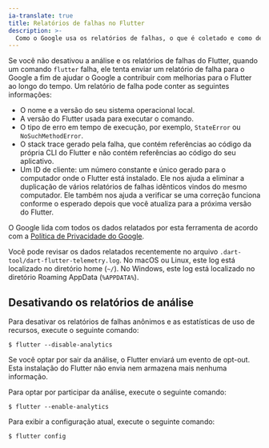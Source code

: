 ```yaml
---
ia-translate: true
title: Relatórios de falhas no Flutter
description: >-
  Como o Google usa os relatórios de falhas, o que é coletado e como desativar.
---
```


Se você não desativou a análise e os relatórios de falhas do Flutter,
quando um comando `flutter` falha,
ele tenta enviar um relatório de falha para o Google a fim de
ajudar o Google a contribuir com melhorias para o Flutter ao longo do tempo.
Um relatório de falha pode conter as seguintes informações:

*   O nome e a versão do seu sistema operacional local.
*   A versão do Flutter usada para executar o comando.
*   O tipo de erro em tempo de execução, por exemplo,
    `StateError` ou `NoSuchMethodError`.
*   O stack trace gerado pela falha, que contém referências ao
    código da própria CLI do Flutter e não contém referências ao
    código do seu aplicativo.
*   Um ID de cliente: um número constante e único gerado para
    o computador onde o Flutter está instalado.
    Ele nos ajuda a eliminar a duplicação de vários relatórios de falhas idênticos
    vindos do mesmo computador.
    Ele também nos ajuda a verificar se uma correção funciona conforme o esperado depois que
    você atualiza para a próxima versão do Flutter.

O Google lida com todos os dados relatados por esta ferramenta de acordo com a
[Política de Privacidade do Google][].

Você pode revisar os dados relatados recentemente no
arquivo `.dart-tool/dart-flutter-telemetry.log`.
No macOS ou Linux, este log está localizado no diretório home (`~/`).
No Windows, este log está localizado no diretório Roaming AppData (`%APPDATA%`).

## Desativando os relatórios de análise

Para desativar os relatórios de falhas anônimos e as
estatísticas de uso de recursos, execute o seguinte comando:

```console
$ flutter --disable-analytics
```

Se você optar por sair da análise, o Flutter enviará um evento de opt-out.
Esta instalação do Flutter não envia nem armazena mais nenhuma informação.

Para optar por participar da análise, execute o seguinte comando:

```console
$ flutter --enable-analytics
```

Para exibir a configuração atual, execute o seguinte comando:

```console
$ flutter config
```

[Política de Privacidade do Google]: https://policies.google.com/privacy

